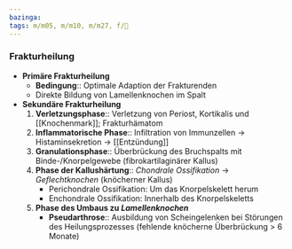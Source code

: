 ```yaml
---
bazinga: 
tags: m/m05, m/m10, m/m27, f/🦴
---
```

### Frakturheilung
- **Primäre Frakturheilung**
	- **Bedingung**:: Optimale Adaption der Frakturenden
	- Direkte Bildung von Lamellenknochen im Spalt
- **Sekundäre Frakturheilung**
	1. **Verletzungsphase**:: Verletzung von Periost, Kortikalis und [[Knochenmark]]; Frakturhämatom
	2. **Inflammatorische Phase**:: Infiltration von Immunzellen → Histaminsekretion → [[Entzündung]]
	3. **Granulationsphase**:: Überbrückung des Bruchspalts mit Binde-/Knorpelgewebe (fibrokartilaginärer Kallus)
	4. **Phase der Kallushärtung**:: *Chondrale Ossifikation* → *Geflechtknochen* (knöcherner Kallus)
		- Perichondrale Ossifikation: Um das Knorpelskelett herum
		- Enchondrale Ossifikation: Innerhalb des Knorpelskeletts
	5. **Phase des Umbaus zu *Lamellenknochen***
		- **Pseudarthrose**:: Ausbildung von Scheingelenken bei Störungen des Heilungsprozesses (fehlende knöcherne Überbrückung > 6 Monate)